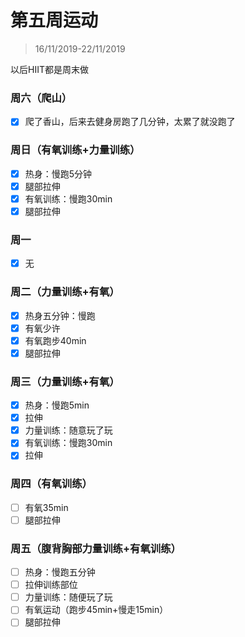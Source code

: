 # 第五周运动

>16/11/2019-22/11/2019

以后HIIT都是周末做

### 周六（爬山）

- [x] 爬了香山，后来去健身房跑了几分钟，太累了就没跑了

### 周日（有氧训练+力量训练）

- [x] 热身：慢跑5分钟
- [x] 腿部拉伸
- [x] 有氧训练：慢跑30min
- [x] 腿部拉伸

### 周一

- [x] 无

### 周二（力量训练+有氧）

- [x] 热身五分钟：慢跑
- [x] 有氧少许
- [x] 有氧跑步40min
- [x] 腿部拉伸

### 周三（力量训练+有氧）

- [x] 热身：慢跑5min
- [x] 拉伸
- [x] 力量训练：随意玩了玩
- [x] 有氧训练：慢跑30min
- [x] 拉伸

### 周四（有氧训练）

- [ ] 有氧35min
- [ ] 腿部拉伸

### 周五（腹背胸部力量训练+有氧训练）

- [ ] 热身：慢跑五分钟
- [ ] 拉伸训练部位
- [ ] 力量训练：随便玩了玩
- [ ] 有氧运动（跑步45min+慢走15min）
- [ ] 腿部拉伸
